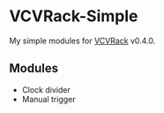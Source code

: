 # VCVRack-Simple
My simple modules for [VCVRack](https://github.com/VCVRack/Rack) v0.4.0.

## Modules

 - Clock divider
 - Manual trigger
